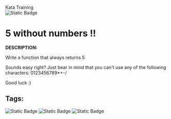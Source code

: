 Kata Training <br>
![Static Badge](https://img.shields.io/badge/8kyu%20-%20black?style=flat&logo=codewars&labelColor=B1361E&color=black)

# 5 without numbers !!

**DESCRIPTION:**

Write a function that always returns 5

Sounds easy right? Just bear in mind that you can't use any of the following characters: 0123456789*+-/

Good luck :)


## Tags:
![Static Badge](https://img.shields.io/badge/fundamentals%20-%20purple?style=plastic) ![Static Badge](https://img.shields.io/badge/puzzles%20-%20purple?style=plastic) ![Static Badge](https://img.shields.io/badge/restricted%20-%20purple?style=plastic)